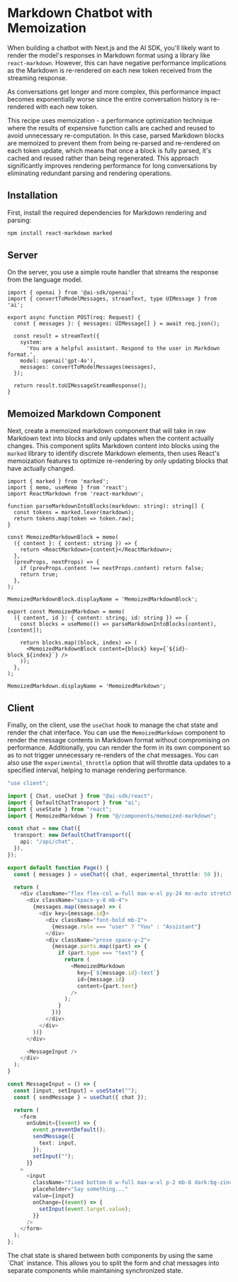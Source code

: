 
# Markdown Chatbot with Memoization

When building a chatbot with Next.js and the AI SDK, you'll likely want to render the model's responses in Markdown format using a library like `react-markdown`. However, this can have negative performance implications as the Markdown is re-rendered on each new token received from the streaming response.

As conversations get longer and more complex, this performance impact becomes exponentially worse since the entire conversation history is re-rendered with each new token.

This recipe uses memoization - a performance optimization technique where the results of expensive function calls are cached and reused to avoid unnecessary re-computation. In this case, parsed Markdown blocks are memoized to prevent them from being re-parsed and re-rendered on each token update, which means that once a block is fully parsed, it's cached and reused rather than being regenerated. This approach significantly improves rendering performance for long conversations by eliminating redundant parsing and rendering operations.

## Installation

First, install the required dependencies for Markdown rendering and parsing:

```bash
npm install react-markdown marked
```

## Server

On the server, you use a simple route handler that streams the response from the language model.

```tsx filename='app/api/chat/route.ts'
import { openai } from '@ai-sdk/openai';
import { convertToModelMessages, streamText, type UIMessage } from 'ai';

export async function POST(req: Request) {
  const { messages }: { messages: UIMessage[] } = await req.json();

  const result = streamText({
    system:
      'You are a helpful assistant. Respond to the user in Markdown format.',
    model: openai('gpt-4o'),
    messages: convertToModelMessages(messages),
  });

  return result.toUIMessageStreamResponse();
}
```

## Memoized Markdown Component

Next, create a memoized markdown component that will take in raw Markdown text into blocks and only updates when the content actually changes. This component splits Markdown content into blocks using the `marked` library to identify discrete Markdown elements, then uses React's memoization features to optimize re-rendering by only updating blocks that have actually changed.

```tsx filename='components/memoized-markdown.tsx'
import { marked } from 'marked';
import { memo, useMemo } from 'react';
import ReactMarkdown from 'react-markdown';

function parseMarkdownIntoBlocks(markdown: string): string[] {
  const tokens = marked.lexer(markdown);
  return tokens.map(token => token.raw);
}

const MemoizedMarkdownBlock = memo(
  ({ content }: { content: string }) => {
    return <ReactMarkdown>{content}</ReactMarkdown>;
  },
  (prevProps, nextProps) => {
    if (prevProps.content !== nextProps.content) return false;
    return true;
  },
);

MemoizedMarkdownBlock.displayName = 'MemoizedMarkdownBlock';

export const MemoizedMarkdown = memo(
  ({ content, id }: { content: string; id: string }) => {
    const blocks = useMemo(() => parseMarkdownIntoBlocks(content), [content]);

    return blocks.map((block, index) => (
      <MemoizedMarkdownBlock content={block} key={`${id}-block_${index}`} />
    ));
  },
);

MemoizedMarkdown.displayName = 'MemoizedMarkdown';
```

## Client

Finally, on the client, use the `useChat` hook to manage the chat state and render the chat interface. You can use the `MemoizedMarkdown` component to render the message contents in Markdown format without compromising on performance. Additionally, you can render the form in its own component so as to not trigger unnecessary re-renders of the chat messages. You can also use the `experimental_throttle` option that will throttle data updates to a specified interval, helping to manage rendering performance.

```typescript filename='app/page.tsx'
"use client";

import { Chat, useChat } from "@ai-sdk/react";
import { DefaultChatTransport } from "ai";
import { useState } from "react";
import { MemoizedMarkdown } from "@/components/memoized-markdown";

const chat = new Chat({
  transport: new DefaultChatTransport({
    api: "/api/chat",
  }),
});

export default function Page() {
  const { messages } = useChat({ chat, experimental_throttle: 50 });

  return (
    <div className="flex flex-col w-full max-w-xl py-24 mx-auto stretch">
      <div className="space-y-8 mb-4">
        {messages.map((message) => (
          <div key={message.id}>
            <div className="font-bold mb-2">
              {message.role === "user" ? "You" : "Assistant"}
            </div>
            <div className="prose space-y-2">
              {message.parts.map((part) => {
                if (part.type === "text") {
                  return (
                    <MemoizedMarkdown
                      key={`${message.id}-text`}
                      id={message.id}
                      content={part.text}
                    />
                  );
                }
              })}
            </div>
          </div>
        ))}
      </div>

      <MessageInput />
    </div>
  );
}

const MessageInput = () => {
  const [input, setInput] = useState("");
  const { sendMessage } = useChat({ chat });

  return (
    <form
      onSubmit={(event) => {
        event.preventDefault();
        sendMessage({
          text: input,
        });
        setInput("");
      }}
    >
      <input
        className="fixed bottom-0 w-full max-w-xl p-2 mb-8 dark:bg-zinc-900 border border-zinc-300 dark:border-zinc-800 rounded shadow-xl"
        placeholder="Say something..."
        value={input}
        onChange={(event) => {
          setInput(event.target.value);
        }}
      />
    </form>
  );
};
```

<Note>
  The chat state is shared between both components by using the same `Chat`
  instance. This allows you to split the form and chat messages into separate
  components while maintaining synchronized state.
</Note>
